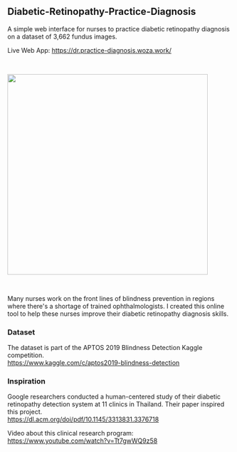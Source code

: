 ## Diabetic-Retinopathy-Practice-Diagnosis
A simple web interface for nurses to practice diabetic retinopathy diagnosis on a dataset of 3,662 fundus images.

Live Web App: https://dr.practice-diagnosis.woza.work/

<br>

<img src="http://dr.practice-diagnosis.woza.work/assets/dr-app-pic.png" width="450"></img>

<br>

Many nurses work on the front lines of blindness prevention in regions where there's a shortage of trained ophthalmologists. I created this online tool to help these nurses improve their diabetic retinopathy diagnosis skills.

### Dataset

The dataset is part of the APTOS 2019 Blindness Detection Kaggle competition.<br>
https://www.kaggle.com/c/aptos2019-blindness-detection


### Inspiration

Google researchers conducted a human-centered study of their diabetic retinopathy detection system at 11 clinics in Thailand. Their paper inspired this project.<br>
https://dl.acm.org/doi/pdf/10.1145/3313831.3376718

Video about this clinical research program:<br>
https://www.youtube.com/watch?v=Tt7gwWQ9z58
